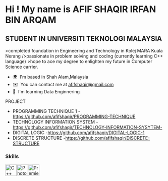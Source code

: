 Hi ! My name is AFIF SHAQIR IRFAN BIN ARQAM
============================================

STUDENT IN UNIVERSITI TEKNOLOGI MALAYSIA
----------------------------------------

\>completed foundation in Engineering and Technology in Kolej MARA Kuala Nerang 
/>passionate in problem solving and coding (currently learning C++ language)
\>hope to ace my degree to enlighten my future in Computer Science carrier.

* 🌍  I'm based in Shah Alam,Malaysia
* ✉️  You can contact me at [afifshaqir@gmail.com](mailto:afifshaqir@gmail.com)
* 🧠  I'm learning Data Enginnering

PROJECT
* PROGRAMMING TECHNIQUE 1       -https://github.com/afifshaqir/PROGRAMMING-TECHNIQUE
* TECHNOLOGY INFORMATION SYSTEM -https://github.com/afifshaqir/TECHNOLOGY-INFORMATION-SYSYTEM-
* DIGITAL LOGIC                 -https://github.com/afifshaqir/DIGITAL-LOGIC-1
* DISCRETE STRUCTURE            -https://github.com/afifshaqir/DISCRETE-STRUCTURE


### Skills


<p align="left">
<a href="https://docs.microsoft.com/en-us/cpp/?view=msvc-170" target="_blank" rel="noreferrer"><img src="https://raw.githubusercontent.com/danielcranney/readme-generator/main/public/icons/skills/cplusplus-colored.svg" width="36" height="36" alt="C++" /></a><a href="https://www.adobe.com/uk/products/photoshop.html" target="_blank" rel="noreferrer"><img src="https://raw.githubusercontent.com/danielcranney/readme-generator/main/public/icons/skills/photoshop-colored.svg" width="36" height="36" alt="Photoshop" /></a><a href="https://www.adobe.com/uk/products/premiere.html" target="_blank" rel="noreferrer"><img src="https://raw.githubusercontent.com/danielcranney/readme-generator/main/public/icons/skills/premierepro-colored.svg" width="36" height="36" alt="Premiere Pro" /></a>
</p>
